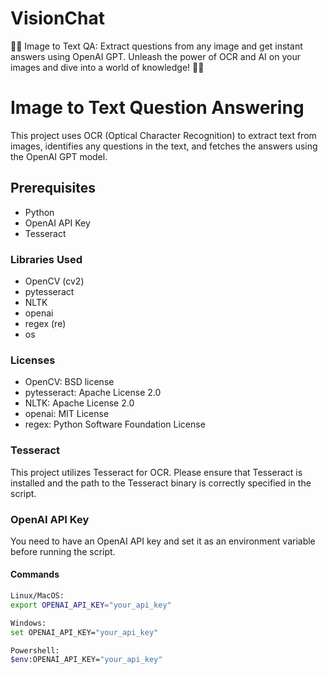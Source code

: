 # VisionChat
📸🤖 Image to Text QA: Extract questions from any image and get instant answers using OpenAI GPT. Unleash the power of OCR and AI on your images and dive into a world of knowledge! 🌟💬

# Image to Text Question Answering

This project uses OCR (Optical Character Recognition) to extract text from images, identifies any questions in the text, and fetches the answers using the OpenAI GPT model.

## Prerequisites

- Python
- OpenAI API Key
- Tesseract

### Libraries Used

- OpenCV (cv2)
- pytesseract
- NLTK
- openai
- regex (re)
- os

### Licenses

- OpenCV: BSD license
- pytesseract: Apache License 2.0
- NLTK: Apache License 2.0
- openai: MIT License
- regex: Python Software Foundation License

### Tesseract

This project utilizes Tesseract for OCR. Please ensure that Tesseract is installed and the path to the Tesseract binary is correctly specified in the script.

### OpenAI API Key

You need to have an OpenAI API key and set it as an environment variable before running the script.

#### Commands
```sh
Linux/MacOS:
export OPENAI_API_KEY="your_api_key"

Windows:
set OPENAI_API_KEY="your_api_key"

Powershell:
$env:OPENAI_API_KEY="your_api_key"
